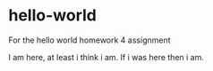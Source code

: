 # hello-world
For the hello world homework 4 assignment 

I am here, at least i think i am. If i was here then i am. 
